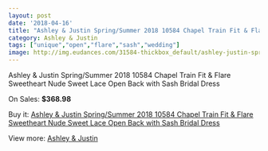 ```yaml
---
layout: post
date: '2018-04-16'
title: "Ashley & Justin Spring/Summer 2018 10584 Chapel Train Fit & Flare Sweetheart Nude Sweet Lace Open Back with Sash Bridal Dress"
category: Ashley & Justin
tags: ["unique","open","flare","sash","wedding"]
image: http://img.eudances.com/31584-thickbox_default/ashley-justin-spring-summer-2018-10584-chapel-train-fit-flare-sweetheart-nude-sweet-lace-open-back-with-sash-bridal-dress.jpg
---
```

Ashley & Justin Spring/Summer 2018 10584 Chapel Train Fit & Flare Sweetheart Nude Sweet Lace Open Back with Sash Bridal Dress

On Sales: **$368.98**
<a href="https://www.eudances.com/en/ashley-justin/9895-ashley-justin-spring-summer-2018-10584-chapel-train-fit-flare-sweetheart-nude-sweet-lace-open-back-with-sash-bridal-dress.html"><amp-img layout="responsive" width="600" height="600" src="//img.eudances.com/31584-thickbox_default/ashley-justin-spring-summer-2018-10584-chapel-train-fit-flare-sweetheart-nude-sweet-lace-open-back-with-sash-bridal-dress.jpg" alt="Ashley & Justin Spring/Summer 2018 10584 Chapel Train Fit & Flare Sweetheart Nude Sweet Lace Open Back with Sash Bridal Dress 0" /></a>
<a href="https://www.eudances.com/en/ashley-justin/9895-ashley-justin-spring-summer-2018-10584-chapel-train-fit-flare-sweetheart-nude-sweet-lace-open-back-with-sash-bridal-dress.html"><amp-img layout="responsive" width="600" height="600" src="//img.eudances.com/31589-thickbox_default/ashley-justin-spring-summer-2018-10584-chapel-train-fit-flare-sweetheart-nude-sweet-lace-open-back-with-sash-bridal-dress.jpg" alt="Ashley & Justin Spring/Summer 2018 10584 Chapel Train Fit & Flare Sweetheart Nude Sweet Lace Open Back with Sash Bridal Dress 1" /></a>
<a href="https://www.eudances.com/en/ashley-justin/9895-ashley-justin-spring-summer-2018-10584-chapel-train-fit-flare-sweetheart-nude-sweet-lace-open-back-with-sash-bridal-dress.html"><amp-img layout="responsive" width="600" height="600" src="//img.eudances.com/31588-thickbox_default/ashley-justin-spring-summer-2018-10584-chapel-train-fit-flare-sweetheart-nude-sweet-lace-open-back-with-sash-bridal-dress.jpg" alt="Ashley & Justin Spring/Summer 2018 10584 Chapel Train Fit & Flare Sweetheart Nude Sweet Lace Open Back with Sash Bridal Dress 2" /></a>
<a href="https://www.eudances.com/en/ashley-justin/9895-ashley-justin-spring-summer-2018-10584-chapel-train-fit-flare-sweetheart-nude-sweet-lace-open-back-with-sash-bridal-dress.html"><amp-img layout="responsive" width="600" height="600" src="//img.eudances.com/31587-thickbox_default/ashley-justin-spring-summer-2018-10584-chapel-train-fit-flare-sweetheart-nude-sweet-lace-open-back-with-sash-bridal-dress.jpg" alt="Ashley & Justin Spring/Summer 2018 10584 Chapel Train Fit & Flare Sweetheart Nude Sweet Lace Open Back with Sash Bridal Dress 3" /></a>
<a href="https://www.eudances.com/en/ashley-justin/9895-ashley-justin-spring-summer-2018-10584-chapel-train-fit-flare-sweetheart-nude-sweet-lace-open-back-with-sash-bridal-dress.html"><amp-img layout="responsive" width="600" height="600" src="//img.eudances.com/31586-thickbox_default/ashley-justin-spring-summer-2018-10584-chapel-train-fit-flare-sweetheart-nude-sweet-lace-open-back-with-sash-bridal-dress.jpg" alt="Ashley & Justin Spring/Summer 2018 10584 Chapel Train Fit & Flare Sweetheart Nude Sweet Lace Open Back with Sash Bridal Dress 4" /></a>
<a href="https://www.eudances.com/en/ashley-justin/9895-ashley-justin-spring-summer-2018-10584-chapel-train-fit-flare-sweetheart-nude-sweet-lace-open-back-with-sash-bridal-dress.html"><amp-img layout="responsive" width="600" height="600" src="//img.eudances.com/31585-thickbox_default/ashley-justin-spring-summer-2018-10584-chapel-train-fit-flare-sweetheart-nude-sweet-lace-open-back-with-sash-bridal-dress.jpg" alt="Ashley & Justin Spring/Summer 2018 10584 Chapel Train Fit & Flare Sweetheart Nude Sweet Lace Open Back with Sash Bridal Dress 5" /></a>

Buy it: [Ashley & Justin Spring/Summer 2018 10584 Chapel Train Fit & Flare Sweetheart Nude Sweet Lace Open Back with Sash Bridal Dress](https://www.eudances.com/en/ashley-justin/9895-ashley-justin-spring-summer-2018-10584-chapel-train-fit-flare-sweetheart-nude-sweet-lace-open-back-with-sash-bridal-dress.html "Ashley & Justin Spring/Summer 2018 10584 Chapel Train Fit & Flare Sweetheart Nude Sweet Lace Open Back with Sash Bridal Dress")

View more: [Ashley & Justin](https://www.eudances.com/en/153-ashley-justin "Ashley & Justin")